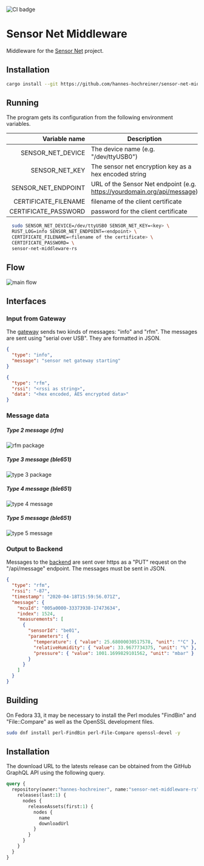 ![CI badge](https://github.com/hannes-hochreiner/sensor-net-middleware-rs/workflows/CI/badge.svg)

# Sensor Net Middleware

Middleware for the [Sensor Net](https://github.com/hannes-hochreiner/sensor-net) project.

## Installation

```bash
cargo install --git https://github.com/hannes-hochreiner/sensor-net-middleware-rs
```

## Running

The program gets its configuration from the following environment variables.

| Variable name | Description |
| ---: | --- |
| SENSOR_NET_DEVICE | The device name (e.g. "/dev/ttyUSB0") |
| SENSOR_NET_KEY | The sensor net encryption key as a hex encoded string |
| SENSOR_NET_ENDPOINT | URL of the Sensor Net endpoint (e.g. https://yourdomain.org/api/message) |
| CERTIFICATE_FILENAME | filename of the client certificate |
| CERTIFICATE_PASSWORD | password for the client certificate |

```bash
  sudo SENSOR_NET_DEVICE=/dev/ttyUSB0 SENSOR_NET_KEY=<key> \
  RUST_LOG=info SENSOR_NET_ENDPOINT=<endpoint> \
  CERTIFICATE_FILENAME=<filename of the certificate> \
  CERTIFICATE_PASSWORD= \
  sensor-net-middleware-rs
```

## Flow

![main flow](docs/bld/main_flow.svg)

## Interfaces

### Input from Gateway

The [gateway](https://github.com/hannes-hochreiner/sensor-net-gateway) sends two kinds of messages: "info" and "rfm".
The messages are sent using "serial over USB".
They are formatted in JSON.

```JSON
{
  "type": "info",
  "message": "sensor net gateway starting"
}
```
```JSON
{
  "type": "rfm",
  "rssi": "<rssi as string>",
  "data": "<hex encoded, AES encrypted data>"
}
```

### Message data

##### Type 2 message (rfm)

![rfm package](docs/bld/rfm_packet.svg)

##### Type 3 message (ble651)

![type 3 package](docs/bld/type_3_packet.svg)

##### Type 4 message (ble651)

![type 4 message](docs/bld/type_4_packet.svg)

##### Type 5 message (ble651)

![type 5 message](docs/bld/type_5_packet.svg)

### Output to Backend

Messages to the [backend](https://github.com/hannes-hochreiner/sensor-net-back-end) are sent over https as a "PUT" request on the "/api/message" endpoint.
The messages must be sent in JSON.

```JSON
{
  "type": "rfm",
  "rssi": "-87",
  "timestamp": "2020-04-18T15:59:56.071Z",
  "message": {
    "mcuId": "005a0000-33373938-17473634",
    "index": 1524,
    "measurements": [
      {
        "sensorId": "be01",
        "parameters": {
          "temperature": { "value": 25.68000030517578, "unit": "°C" },
          "relativeHumidity": { "value": 33.9677734375, "unit": "%" },
          "pressure": { "value": 1001.1699829101562, "unit": "mbar" }
        }
      }
    ]
  }
}
```
## Building

On Fedora 33, it may be necessary to install the Perl modules "FindBin" and "File::Compare" as well as the OpenSSL development files.

```bash
sudo dnf install perl-FindBin perl-File-Compare openssl-devel -y
```

## Installation

The download URL to the latests release can be obtained from the GitHub GraphQL API using the following query.

```graphql
query {
  repository(owner:"hannes-hochreiner", name:"sensor-net-middleware-rs") {
    releases(last:1) {
      nodes {
        releaseAssets(first:1) {
          nodes {
            name
            downloadUrl
          }
        }
      }
    }
  }
}
```